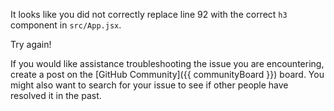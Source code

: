 It looks like you did not correctly replace line 92 with the correct `h3` component in `src/App.jsx`.

Try again!

If you would like assistance troubleshooting the issue you are encountering, create a post on the [GitHub Community]({{ communityBoard }}) board. You might also want to search for your issue to see if other people have resolved it in the past.
